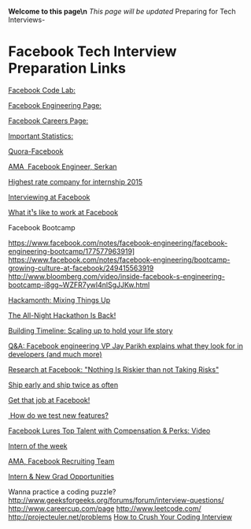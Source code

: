 **Welcome to this page\n**
*This page will be updated*
Preparing for Tech Interviews-

# Facebook Tech Interview Preparation Links

[Facebook Code Lab:](https://codelab.interviewbit.com/index/)

[Facebook Engineering Page:](https://www.facebook.com/Engineering/notes)

[Facebook Careers Page:](http://www.facebook.com/careers)

[Important Statistics:](http://newsroom.fb.com)

[Quora-Facebook](http://www.quora.com/Facebook-1)

[AMA ­ Facebook Engineer, Serkan](http://redd.it/we565)

[Highest rate company for internship 2015](http://www.glassdoor.com/blog/25-highest-rated-companies-internships-2015/)

[Interviewing at Facebook](http://www.insidefacebook.com/2008/12/16/interviewing-at-facebook-advice-engineering-hiring-manager-dave-fetterman/)

[What it¹s like to work at Facebook](http://thenextweb.com/facebook/2011/05/15/what-its-like-to-work-at-facebook)

Facebook Bootcamp

<https://www.facebook.com/notes/facebook-engineering/facebook-engineering-bootcamp/177577963919]>
<https://www.facebook.com/notes/facebook-engineering/bootcamp-growing-culture-at-facebook/249415563919>
<http://www.bloomberg.com/video/inside-facebook-s-engineering-bootcamp-i8gg~WZFR7ywI4nlSgJJKw.html>


[Hackamonth: Mixing Things Up](https://www.facebook.com/note.php?note_id=10150161285048920)

[The All-Night Hackathon Is Back!](https://www.facebook.com/note.php?note_id=31942383919)

[Building Timeline: Scaling up to hold your life story](https://www.facebook.com/notes/facebookengineering/building-timeline-scaling-up-to-hold-your-life-story/10150468255628920?mid=5708769)

[Q&A: Facebook engineering VP Jay Parikh explains what they look for in developers (and much more)](http://www.geekwire.com/2012/qa-facebook-engineeringdirector-jay-parikh-explains-developers/)

[Research at Facebook: "Nothing Is Riskier than not Taking Risks"](https://www.facebook.com/notes/facebookengineering/research-at-facebook-nothing-is-riskier-than-not-taking-risks/10150604394583920)

[Ship early and ship twice as often](https://www.facebook.com/notes/facebookengineering/ship-early-and-ship-twice-as-often/10150985860363920)

[Get that job at Facebook!](https://www.facebook.com/notes/facebook-engineering/get-that-job-at-facebook/10150964382448920)

[ How do we test new features?](http://www.theverge.com/2012/8/8/3227202/facebook-lead-engineer-bosworth-user-testing)

[Facebook Lures Top Talent with Compensation & Perks: Video](http://www.bloomberg.com/video/facebook-lures-top-talent-with-compensation-perks-62WIhn4BSyWI9fzTzSz_iQ.html)

[Intern of the week](http://34st.com/article/2013/07/intern-of-the-week-dan-judd/)

[AMA, Facebook Recruiting Team](http://bit.ly/11GBVlA)

[Intern & New Grad Opportunities](https://www.facebook.com/video.php?v=745770375469976&permPage=1)

Wanna practice a coding puzzle?
<http://www.geeksforgeeks.org/forums/forum/interview-questions/>
<http://www.careercup.com/page>
<http://www.leetcode.com/>
<http://projecteuler.net/problems>
[How to Crush Your Coding Interview](https://www.facebook.com/video.php?v=10152735777427200)

